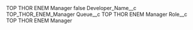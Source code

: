 <?xml version="1.0" encoding="UTF-8"?>
<CustomMetadata xmlns="http://soap.sforce.com/2006/04/metadata" xmlns:xsi="http://www.w3.org/2001/XMLSchema-instance" xmlns:xsd="http://www.w3.org/2001/XMLSchema">
    <label>TOP THOR ENEM Manager</label>
    <protected>false</protected>
    <values>
        <field>Developer_Name__c</field>
        <value xsi:type="xsd:string">TOP_THOR_ENEM_Manager</value>
    </values>
    <values>
        <field>Queue__c</field>
        <value xsi:type="xsd:string">TOP THOR ENEM Manager</value>
    </values>
    <values>
        <field>Role__c</field>
        <value xsi:type="xsd:string">TOP THOR ENEM Manager</value>
    </values>
</CustomMetadata>
